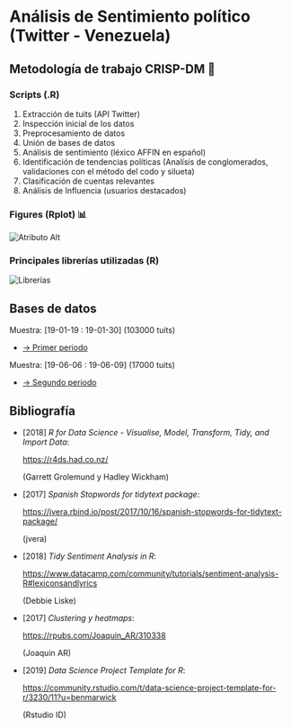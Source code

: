# Análisis de Sentimiento político (Twitter - Venezuela)

## Metodología de trabajo CRISP-DM :arrows_counterclockwise:

### Scripts (.R) 
1) Extracción de tuits (API Twitter)
2) Inspección inicial de los datos
3) Preprocesamiento de datos
4) Unión de bases de datos 
5) Análisis de sentimiento (léxico AFFIN en español) 
6) Identificación de tendencias políticas (Analísis de conglomerados, validaciones con el método del codo y silueta)
7) Clasificación de cuentas relevantes
8) Análisis de Influencia (usuarios destacados)

### Figures (Rplot) :bar_chart:

![Atributo Alt](https://sites.google.com/site/freddyvillabona/Home/github-fv.png "Atributo title Opcional")

### Principales librerías utilizadas (R)

![Librerías](https://sites.google.com/site/freddyvillabona/Home/librerias_01.png "Atributo title Opcional")

## Bases de datos

Muestra: [19-01-19 : 19-01-30] (103000 tuits) 

- [-> Primer periodo](https://drive.google.com/open?id=1e4nnXCccfPPCm-AIncUJnaJvoeq4GImg)

Muestra: [19-06-06 : 19-06-09] (17000 tuits)

- [-> Segundo periodo](https://drive.google.com/open?id=1e4nnXCccfPPCm-AIncUJnaJvoeq4GImg)


## Bibliografía


* [2018] *R for Data Science - Visualise, Model, Transform, Tidy, and Import Data*:

    <https://r4ds.had.co.nz/>

    (Garrett Grolemund y Hadley Wickham)
    
    
* [2017] *Spanish Stopwords for tidytext package*:

    <https://jvera.rbind.io/post/2017/10/16/spanish-stopwords-for-tidytext-package/>

    (jvera)


* [2018] *Tidy Sentiment Analysis in R*:

    <https://www.datacamp.com/community/tutorials/sentiment-analysis-R#lexiconsandlyrics>

    (Debbie Liske)
   

* [2017] *Clustering y  heatmaps*:

    <https://rpubs.com/Joaquin_AR/310338>

    (Joaquin AR)
    
    
* [2019] *Data Science Project Template for R*:

    <https://community.rstudio.com/t/data-science-project-template-for-r/3230/11?u=benmarwick>

    (Rstudio ID)
    
    
    
   
